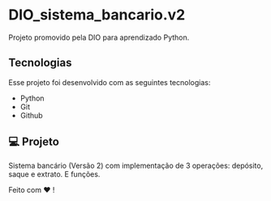 # DIO_sistema_bancario.v2

Projeto promovido pela DIO para aprendizado Python.

## Tecnologias
Esse projeto foi desenvolvido com as seguintes tecnologias:

- Python
- Git
- Github

## 💻 Projeto

Sistema bancário (Versão 2) com implementação de 3 operações: depósito, saque e extrato. E funções. 

Feito com ♥ !